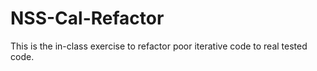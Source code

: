 NSS-Cal-Refactor
================

This is the in-class exercise to refactor poor iterative code to real tested code.
